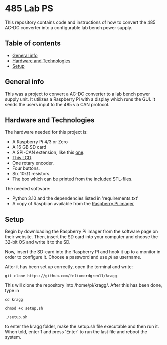# 485 Lab PS
This repository contains code and instructions of how to convert the 485 AC-DC converter into a configurable lab bench power supply.

## Table of contents
* [General info](#general-info)
* [Hardware and Technologies](*hardware-and-technologies)
* [Setup](#setup)

## General info

This was a project to convert a AC-DC converter to a lab bench power supply unit. It utilizes a Raspberry Pi with a display which runs the GUI. It sends the users input to the 485 via CAN protocol. 

## Hardware and Technologies
The hardware needed for this project is:

* A Raspberry Pi 4/3 or Zero
* A 16 GB SD card
* A SPI-CAN extension, like this [one](https://www.electrokit.com/produkt/can-bus-modul-mcp2515-tja1050-spi/).
* [This LCD](https://www.electrokit.com/produkt/3-5-tft-display-for-raspberry-pi-med-touch/).
* One rotary encoder.
* Four buttons.
* Six 10kΩ resistors.
* The box which can be printed from the included STL-files.

The needed software:
* Python 3.10 and the dependencies listed in 'requirements.txt'
* A copy of Raspbian available from the [Raspberry Pi imager](https://www.raspberrypi.com/software/)

## Setup

Begin by downloading the Raspberry Pi imager from the software page on their website. Then, insert the SD card into your computer and choose the 32-bit OS and write it to the SD. 

Now, insert the SD-card into the Raspberry PI and hook it up to a monitor in order to configure it. Choose a password and use *pi* as username. 

After it has been set up correctly, open the terminal and write:
```shell
git clone https://github.com/felixnordgren11/kragg
```
This will clone the repository into /home/pi/kragg/.
After this has been done, type in
```shell
cd kragg

chmod +x setup.sh

./setup.sh
```
to enter the kragg folder, make the setup.sh file executable and then run it. When told, enter 1 and press 'Enter' to run the last file and reboot the system.